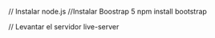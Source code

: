 // Instalar node.js
//Instalar Boostrap 5
npm install bootstrap

// Levantar el servidor
live-server
